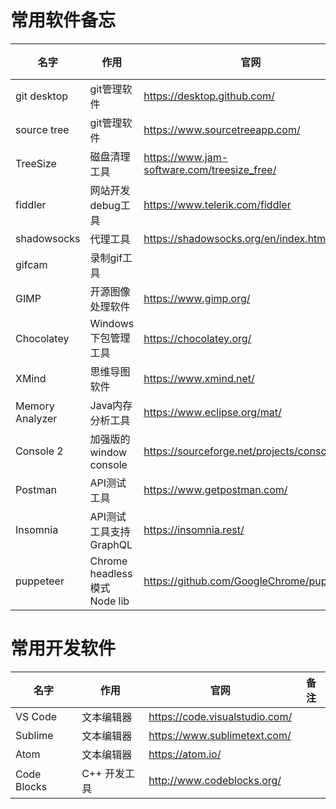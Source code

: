 # 常用软件备忘

| 名字        | 作用              | 官网                                        | 备注 |
|-------------|-------------------|---------------------------------------------|------|
| git desktop | git管理软件       | https://desktop.github.com/                 |      |
| source tree | git管理软件       | https://www.sourcetreeapp.com/              |      |
| TreeSize    | 磁盘清理工具      | https://www.jam-software.com/treesize_free/ |      |
| fiddler     | 网站开发debug工具 | https://www.telerik.com/fiddler             |      |
| shadowsocks | 代理工具          | https://shadowsocks.org/en/index.html       |      |
| gifcam      | 录制gif工具       |                                             |      |
| GIMP        | 开源图像处理软件  | https://www.gimp.org/                       |      |
| Chocolatey  | Windows下包管理工具| https://chocolatey.org/                     |      |
| XMind       | 思维导图软件       | https://www.xmind.net/                     |      |
| Memory Analyzer | Java内存分析工具 | https://www.eclipse.org/mat/             |      |
| Console 2 | 加强版的window console | https://sourceforge.net/projects/console/|      |
| Postman    | API测试工具            | https://www.getpostman.com/              |      |
| Insomnia   | API测试工具支持GraphQL | https://insomnia.rest/                   |      |
| puppeteer  | Chrome headless 模式Node lib | https://github.com/GoogleChrome/puppeteer                   |      |

# 常用开发软件

| 名字        | 作用              | 官网                                        | 备注 |
|-------------|-------------------|---------------------------------------------|------|
| VS Code     | 文本编辑器         | https://code.visualstudio.com/                 |      |
| Sublime     | 文本编辑器         | https://www.sublimetext.com/                 |      |
| Atom        | 文本编辑器         | https://atom.io/                             |      |
| Code Blocks | C++ 开发工具       | http://www.codeblocks.org/                  |        |
